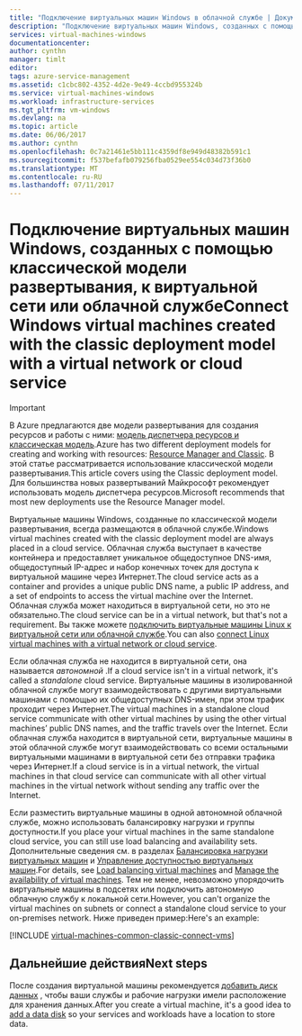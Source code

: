 ```yaml
---
title: "Подключение виртуальных машин Windows в облачной службе | Документация Майкрософт"
description: "Подключение виртуальных машин Windows, созданных с помощью классической модели развертывания, к облачной службе Azure или виртуальной сети."
services: virtual-machines-windows
documentationcenter: 
author: cynthn
manager: timlt
editor: 
tags: azure-service-management
ms.assetid: c1cbc802-4352-4d2e-9e49-4ccbd955324b
ms.service: virtual-machines-windows
ms.workload: infrastructure-services
ms.tgt_pltfrm: vm-windows
ms.devlang: na
ms.topic: article
ms.date: 06/06/2017
ms.author: cynthn
ms.openlocfilehash: 0c7a21461e5bb111c4359df8e949d48382b591c1
ms.sourcegitcommit: f537befafb079256fba0529ee554c034d73f36b0
ms.translationtype: MT
ms.contentlocale: ru-RU
ms.lasthandoff: 07/11/2017
---
```

# <a name="connect-windows-virtual-machines-created-with-the-classic-deployment-model-with-a-virtual-network-or-cloud-service"></a><span data-ttu-id="ee9be-103">Подключение виртуальных машин Windows, созданных с помощью классической модели развертывания, к виртуальной сети или облачной службе</span><span class="sxs-lookup"><span data-stu-id="ee9be-103">Connect Windows virtual machines created with the classic deployment model with a virtual network or cloud service</span></span>
> [!IMPORTANT]
> <span data-ttu-id="ee9be-104">В Azure предлагаются две модели развертывания для создания ресурсов и работы с ними: [модель диспетчера ресурсов и классическая модель](../../../resource-manager-deployment-model.md).</span><span class="sxs-lookup"><span data-stu-id="ee9be-104">Azure has two different deployment models for creating and working with resources: [Resource Manager and Classic](../../../resource-manager-deployment-model.md).</span></span> <span data-ttu-id="ee9be-105">В этой статье рассматривается использование классической модели развертывания.</span><span class="sxs-lookup"><span data-stu-id="ee9be-105">This article covers using the Classic deployment model.</span></span> <span data-ttu-id="ee9be-106">Для большинства новых развертываний Майкрософт рекомендует использовать модель диспетчера ресурсов.</span><span class="sxs-lookup"><span data-stu-id="ee9be-106">Microsoft recommends that most new deployments use the Resource Manager model.</span></span>

<span data-ttu-id="ee9be-107">Виртуальные машины Windows, созданные по классической модели развертывания, всегда размещаются в облачной службе.</span><span class="sxs-lookup"><span data-stu-id="ee9be-107">Windows virtual machines created with the classic deployment model are always placed in a cloud service.</span></span> <span data-ttu-id="ee9be-108">Облачная служба выступает в качестве контейнера и предоставляет уникальное общедоступное DNS-имя, общедоступный IP-адрес и набор конечных точек для доступа к виртуальной машине через Интернет.</span><span class="sxs-lookup"><span data-stu-id="ee9be-108">The cloud service acts as a container and provides a unique public DNS name, a public IP address, and a set of endpoints to access the virtual machine over the Internet.</span></span> <span data-ttu-id="ee9be-109">Облачная служба может находиться в виртуальной сети, но это не обязательно.</span><span class="sxs-lookup"><span data-stu-id="ee9be-109">The cloud service can be in a virtual network, but that's not a requirement.</span></span> <span data-ttu-id="ee9be-110">Вы также можете [подключить виртуальные машины Linux к виртуальной сети или облачной службе](../../linux/classic/connect-vms.md).</span><span class="sxs-lookup"><span data-stu-id="ee9be-110">You can also [connect Linux virtual machines with a virtual network or cloud service](../../linux/classic/connect-vms.md).</span></span>

<span data-ttu-id="ee9be-111">Если облачная служба не находится в виртуальной сети, она называется *автономной* .</span><span class="sxs-lookup"><span data-stu-id="ee9be-111">If a cloud service isn't in a virtual network, it's called a *standalone* cloud service.</span></span> <span data-ttu-id="ee9be-112">Виртуальные машины в изолированной облачной службе могут взаимодействовать с другими виртуальными машинами с помощью их общедоступных DNS-имен, при этом трафик проходит через Интернет.</span><span class="sxs-lookup"><span data-stu-id="ee9be-112">The virtual machines in a standalone cloud service communicate with other virtual machines by using the other virtual machines’ public DNS names, and the traffic travels over the Internet.</span></span> <span data-ttu-id="ee9be-113">Если облачная служба находится в виртуальной сети, виртуальные машины в этой облачной службе могут взаимодействовать со всеми остальными виртуальными машинами в виртуальной сети без отправки трафика через Интернет.</span><span class="sxs-lookup"><span data-stu-id="ee9be-113">If a cloud service is in a virtual network, the virtual machines in that cloud service can communicate with all other virtual machines in the virtual network without sending any traffic over the Internet.</span></span>

<span data-ttu-id="ee9be-114">Если разместить виртуальные машины в одной автономной облачной службе, можно использовать балансировку нагрузки и группы доступности.</span><span class="sxs-lookup"><span data-stu-id="ee9be-114">If you place your virtual machines in the same standalone cloud service, you can still use load balancing and availability sets.</span></span> <span data-ttu-id="ee9be-115">Дополнительные сведения см. в разделах [Балансировка нагрузки виртуальных машин](../../virtual-machines-windows-load-balance.md?toc=%2fazure%2fvirtual-machines%2fwindows%2ftoc.json) и [Управление доступностью виртуальных машин](../../virtual-machines-windows-manage-availability.md?toc=%2fazure%2fvirtual-machines%2fwindows%2ftoc.json).</span><span class="sxs-lookup"><span data-stu-id="ee9be-115">For details, see [Load balancing virtual machines](../../virtual-machines-windows-load-balance.md?toc=%2fazure%2fvirtual-machines%2fwindows%2ftoc.json) and [Manage the availability of virtual machines](../../virtual-machines-windows-manage-availability.md?toc=%2fazure%2fvirtual-machines%2fwindows%2ftoc.json).</span></span> <span data-ttu-id="ee9be-116">Тем не менее, невозможно упорядочить виртуальные машины в подсетях или подключить автономную облачную службу к локальной сети.</span><span class="sxs-lookup"><span data-stu-id="ee9be-116">However, you can't organize the virtual machines on subnets or connect a standalone cloud service to your on-premises network.</span></span> <span data-ttu-id="ee9be-117">Ниже приведен пример:</span><span class="sxs-lookup"><span data-stu-id="ee9be-117">Here's an example:</span></span>

[!INCLUDE [virtual-machines-common-classic-connect-vms](../../../../includes/virtual-machines-common-classic-connect-vms.md)]

## <a name="next-steps"></a><span data-ttu-id="ee9be-118">Дальнейшие действия</span><span class="sxs-lookup"><span data-stu-id="ee9be-118">Next steps</span></span>
<span data-ttu-id="ee9be-119">После создания виртуальной машины рекомендуется [добавить диск данных](attach-disk.md) , чтобы ваши службы и рабочие нагрузки имели расположение для хранения данных.</span><span class="sxs-lookup"><span data-stu-id="ee9be-119">After you create a virtual machine, it's a good idea to [add a data disk](attach-disk.md) so your services and workloads have a location to store data.</span></span>
